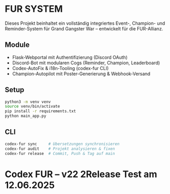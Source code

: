 # FUR SYSTEM

Dieses Projekt beinhaltet ein vollständig integriertes Event-, Champion- und Reminder-System für Grand Gangster War – entwickelt für die FUR-Allianz.

## Module
- Flask-Webportal mit Authentifizierung (Discord OAuth)
- Discord-Bot mit modularen Cogs (Reminder, Champion, Leaderboard)
- Codex-AutoFix & i18n-Tooling (codex-fur CLI)
- Champion-Autopilot mit Poster-Generierung & Webhook-Versand

## Setup
```bash
python3 -m venv venv
source venv/bin/activate
pip install -r requirements.txt
python main_app.py
```

## CLI
```bash
codex-fur sync     # Übersetzungen synchronisieren
codex-fur audit    # Projekt analysieren & fixen
codex-fur release  # Commit, Push & Tag auf main
```
# Codex FUR – v22 2Release Test am 12.06.2025
